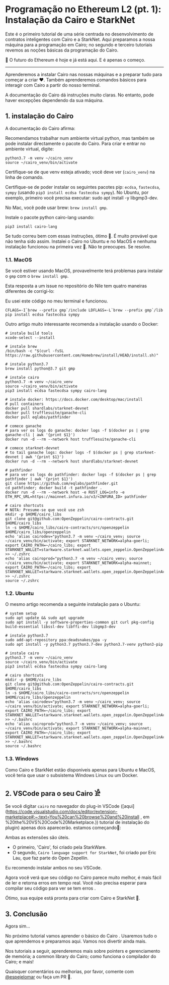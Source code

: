 # Programação no Ethereum L2 (pt. 1): Instalação da Cairo e StarkNet

Este é o primeiro tutorial de uma série centrada no desenvolvimento de contratos inteligentes com Cairo e a StarkNet. Aqui preparamos a nossa máquina para a programação em Cairo; no segundo e terceiro tutoriais revemos as noções básicas da programação do Cairo.

🚀 O futuro do Ethereum é hoje e já está aqui. E é apenas o começo.

---

Aprenderemos a instalar Cairo nas nossas máquinas e a preparar tudo para começar a criar ❤️. Também aprenderemos comandos básicos para interagir com Cairo a partir do nosso terminal.

A documentação do Cairo dá instruções muito claras. No entanto, pode haver excepções dependendo da sua máquina.

## 1. instalação do Cairo

A documentação do Cairo afirma:

Recomendamos trabalhar num ambiente virtual python, mas também se pode instalar directamente o pacote do Cairo. Para criar e entrar no ambiente virtual, digite:

```
python3.7 -m venv ~/cairo_venv 
source ~/cairo_venv/bin/activate
```

Certifique-se de que venv esteja ativado; você deve ver (`cairo_venv`) na linha de comando.

Certifique-se de poder instalar os seguintes pacotes pip: `ecdsa`, `fastecdsa`, `sympy` (usando `pip3 install ecdsa fastecdsa sympy`). No Ubuntu, por exemplo, primeiro você precisa executar: sudo apt install -y libgmp3-dev.

No Mac, você pode usar brew: `brew install gmp`.

Instale o pacote python cairo-lang usando:

```
pip3 install cairo-lang
```

Se tudo correu bem com essas instruções, ótimo 🥳. É muito provável que não tenha sido assim. Instalei o Cairo no Ubuntu e no MacOS e nenhuma instalação funcionou na primeira vez 🙉. Não te preocupes. Se resolve.

### 1.1. MacOS

Se você estiver usando MacOS, provavelmente terá problemas para instalar o `gmp` com o `brew install gmp`. 

Esta resposta a um issue no repositório do Nile tem quatro maneiras diferentes de corrigi-lo:

Eu usei este código no meu terminal e funcionou.

```
CFLAGS=-I`brew --prefix gmp`/include LDFLAGS=-L`brew --prefix gmp`/lib pip install ecdsa fastecdsa sympy
```

Outro artigo muito interessante recomenda a instalação usando o Docker:

```
# instale build tools
xcode-select --install

# instale brew
/bin/bash -c "$(curl -fsSL https://raw.githubusercontent.com/Homebrew/install/HEAD/install.sh)"

# instale python3.7
brew install python@3.7 git gmp

# instale cairo
python3.7 -m venv ~/cairo_venv
source ~/cairo_venv/bin/activate
pip3 install ecdsa fastecdsa sympy cairo-lang

# instale docker: https://docs.docker.com/desktop/mac/install
# pull containers
docker pull shardlabs/starknet-devnet
docker pull trufflesuite/ganache-cli
docker pull eqlabs/pathfinder

# comece ganache
# para ver os logs do ganache: docker logs -f $(docker ps | grep ganache-cli | awk '{print $1}')
docker run -d --rm --network host trufflesuite/ganache-cli

# comece starknet-devnet
# to tail ganache logs: docker logs -f $(docker ps | grep starknet-devnet | awk '{print $1}')
docker run -d --rm --network host shardlabs/starknet-devnet

# pathfinder
# para ver os logs do pathfinder: docker logs -f $(docker ps | grep pathfinder | awk '{print $1}')
git clone https://github.com/eqlabs/pathfinder.git
cd pathfinder; docker build -t pathfinder .
docker run -d --rm --network host -e RUST_LOG=info -e ETH_RPC_URL=https://mainnet.infura.io/v3/<INFURA_ID> pathfinder

# cairo shortcuts
# NOTA: Presume-se que você use zsh
mkdir -p $HOME/cairo_libs
git clone git@github.com:OpenZeppelin/cairo-contracts.git $HOME/cairo_libs
ln -s $HOME/cairo_libs/cairo-contracts/src/openzeppelin $HOME/cairo_libs/openzeppelin
echo 'alias cairodev="python3.7 -m venv ~/cairo_venv; source ~/cairo_venv/bin/activate; export STARKNET_NETWORK=alpha-goerli; export CAIRO_PATH=~/cairo_libs; export STARKNET_WALLET=starkware.starknet.wallets.open_zeppelin.OpenZeppelinAccount"' >> ~/.zshrc
echo 'alias cairoprod="python3.7 -m venv ~/cairo_venv; source ~/cairo_venv/bin/activate; export STARKNET_NETWORK=alpha-mainnet; export CAIRO_PATH=~/cairo_libs; export STARKNET_WALLET=starkware.starknet.wallets.open_zeppelin.OpenZeppelinAccount"' >> ~/.zshrc
source ~/.zshrc
```

### 1.2. Ubuntu

O mesmo artigo recomenda a seguinte instalação para o Ubuntu:

```
# system setup
sudo apt update && sudo apt upgrade
sudo apt install -y software-properties-common git curl pkg-config build-essential libssl-dev libffi-dev libgmp3-dev

# instale python3.7
sudo add-apt-repository ppa:deadsnakes/ppa -y
sudo apt install -y python3.7 python3.7-dev python3.7-venv python3-pip

# instale cairo
python3.7 -m venv ~/cairo_venv
source ~/cairo_venv/bin/activate
pip3 install ecdsa fastecdsa sympy cairo-lang

# cairo shortcuts
mkdir -p $HOME/cairo_libs
git clone git@github.com:OpenZeppelin/cairo-contracts.git $HOME/cairo_libs
ln -s $HOME/cairo_libs/cairo-contracts/src/openzeppelin $HOME/cairo_libs/openzeppelin
echo 'alias cairodev="python3.7 -m venv ~/cairo_venv; source ~/cairo_venv/bin/activate; export STARKNET_NETWORK=alpha-goerli; export CAIRO_PATH=~/cairo_libs; export STARKNET_WALLET=starkware.starknet.wallets.open_zeppelin.OpenZeppelinAccount"' >> ~/.bashrc
echo 'alias cairoprod="python3.7 -m venv ~/cairo_venv; source ~/cairo_venv/bin/activate; export STARKNET_NETWORK=alpha-mainnet; export CAIRO_PATH=~/cairo_libs; export STARKNET_WALLET=starkware.starknet.wallets.open_zeppelin.OpenZeppelinAccount"' >> ~/.bashrc
source ~/.bashrc
```

### 1.3. Windows

Como Cairo e StarkNet estão disponíveis apenas para Ubuntu e MacOS, você teria que usar o subsistema Windows Linux ou um Docker.

## 2. VSCode para o seu Cairo 𓀀

Se você digitar `cairo` no navegador do plug-in VSCode ([aqui](https://code.visualstudio.com/docs/editor/extension-marketplace#:~:text=You%20can%20browse%20and%20install , em %20the%20VS%20Code%20Marketplace.)) tutorial de instalação do plugin) apenas dois aparecerão. estamos começando🚀:

Ambas as extensões são úteis.

* O primeiro, 'Cairo', foi criado pela StarkWare.
* O segundo, `Cairo language support for StarkNet`, foi criado por Eric Lau, que faz parte do Open Zepellin.

Eu recomendo instalar ambos no seu VSCode.

Agora você verá que seu código no Cairo parece muito melhor, é mais fácil de ler e retorna erros em tempo real. Você não precisa esperar para compilar seu código para ver se tem erros   .

Ótimo, sua equipe está pronta para criar com Cairo e StarkNet 🚀.

## 3. Conclusão

Agora sim…

No próximo tutorial vamos aprender o básico do Cairo   . Usaremos tudo o que aprendemos e preparamos aqui. Vamos nos divertir ainda mais.

Nos tutoriais a seguir, aprenderemos mais sobre pointers e gerenciamento de memória; a common library do Cairo; como funciona o compilador do Cairo; e mais!

Quaisquer comentários ou melhorias, por favor, comente com [@espejelomar](https://twitter.com/espejelomar) ou faça um PR 🌈.
